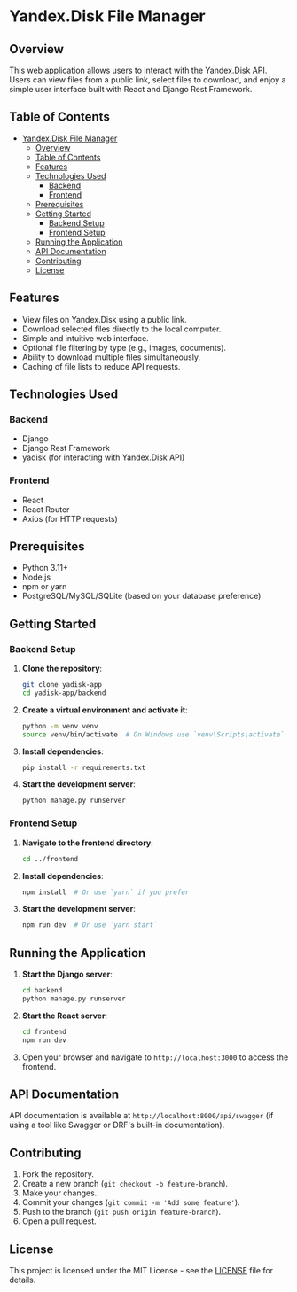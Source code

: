 # Yandex.Disk File Manager

## Overview

This web application allows users to interact with the Yandex.Disk API. Users can view files from a public link, select files to download, and enjoy a simple user interface built with React and Django Rest Framework.

## Table of Contents

- [Yandex.Disk File Manager](#yandexdisk-file-manager)
  - [Overview](#overview)
  - [Table of Contents](#table-of-contents)
  - [Features](#features)
  - [Technologies Used](#technologies-used)
    - [Backend](#backend)
    - [Frontend](#frontend)
  - [Prerequisites](#prerequisites)
  - [Getting Started](#getting-started)
    - [Backend Setup](#backend-setup)
    - [Frontend Setup](#frontend-setup)
  - [Running the Application](#running-the-application)
  - [API Documentation](#api-documentation)
  - [Contributing](#contributing)
  - [License](#license)

## Features

- View files on Yandex.Disk using a public link.
- Download selected files directly to the local computer.
- Simple and intuitive web interface.
- Optional file filtering by type (e.g., images, documents).
- Ability to download multiple files simultaneously.
- Caching of file lists to reduce API requests.

## Technologies Used

### Backend

- Django
- Django Rest Framework
- yadisk (for interacting with Yandex.Disk API)

### Frontend

- React
- React Router
- Axios (for HTTP requests)

## Prerequisites

- Python 3.11+
- Node.js
- npm or yarn
- PostgreSQL/MySQL/SQLite (based on your database preference)

## Getting Started

### Backend Setup

1. **Clone the repository**:

   ```bash
   git clone yadisk-app
   cd yadisk-app/backend
   ```

2. **Create a virtual environment and activate it**:

   ```bash
   python -m venv venv
   source venv/bin/activate  # On Windows use `venv\Scripts\activate`
   ```

3. **Install dependencies**:

   ```bash
   pip install -r requirements.txt
   ```

4. **Start the development server**:

   ```bash
   python manage.py runserver
   ```

### Frontend Setup

1. **Navigate to the frontend directory**:

   ```bash
   cd ../frontend
   ```

2. **Install dependencies**:

   ```bash
   npm install  # Or use `yarn` if you prefer
   ```

3. **Start the development server**:

   ```bash
   npm run dev  # Or use `yarn start`
   ```

## Running the Application

1. **Start the Django server**:

   ```bash
   cd backend
   python manage.py runserver
   ```

2. **Start the React server**:

   ```bash
   cd frontend
   npm run dev
   ```

3. Open your browser and navigate to `http://localhost:3000` to access the frontend.

## API Documentation

API documentation is available at `http://localhost:8000/api/swagger` (if using a tool like Swagger or DRF's built-in documentation).

## Contributing

1. Fork the repository.
2. Create a new branch (`git checkout -b feature-branch`).
3. Make your changes.
4. Commit your changes (`git commit -m 'Add some feature'`).
5. Push to the branch (`git push origin feature-branch`).
6. Open a pull request.

## License

This project is licensed under the MIT License - see the [LICENSE](LICENSE) file for details.
